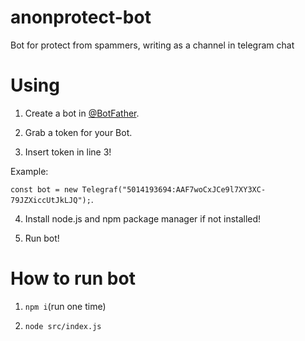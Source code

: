 # anonprotect-bot
Bot for protect from spammers, writing as a channel in telegram chat

# Using

1. Create a bot in [@BotFather](https://t.me/BotFather/).

2. Grab a token for your Bot.

3. Insert token in line 3! 

Example: 

`const bot = new Telegraf("5014193694:AAF7woCxJCe9l7XY3XC-79JZXiccUtJkLJQ");`.

4. Install node.js and npm package manager if not installed!

5. Run bot!

# How to run bot

1. `npm i`(run one time)

2. `node src/index.js`
